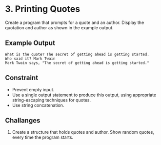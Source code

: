 # 3. Printing Quotes

Create a program that prompts for a quote and an author. Display the quotation and author as shown in the example output.

## Example Output

    What is the quote? The secret of getting ahead is getting started.
    Who said it? Mark Twain
    Mark Twain says, "The secret of getting ahead is getting started."

## Constraint

* Prevent empty input.
* Use a single output statement to produce this output, using appropriate string-escaping techniques for quotes.
* Use string concatenation.

## Challanges

1. Create a structure that holds quotes and author. Show random quotes, every time the program starts.